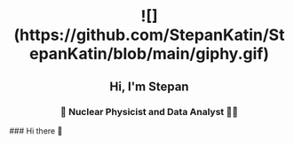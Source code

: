 <h1 align="center"> ![](https://github.com/StepanKatin/StepanKatin/blob/main/giphy.gif) </h1>

<h2 align="center"> Hi, I'm Stepan </h2>
<h3 align="center"> &#128301; Nuclear Physicist and Data Analyst &#128105;&#8205;&#128187;  </h3>
### Hi there 👋

<!--
**StepanKatin/StepanKatin** is a ✨ _special_ ✨ repository because its `README.md` (this file) appears on your GitHub profile.

Here are some ideas to get you started:

- 🔭 I’m currently working on ...
- 🌱 I’m currently learning ...
- 👯 I’m looking to collaborate on ...
- 🤔 I’m looking for help with ...
- 💬 Ask me about ...
- 📫 How to reach me: ...
- 😄 Pronouns: ...
- ⚡ Fun fact: ...
-->
